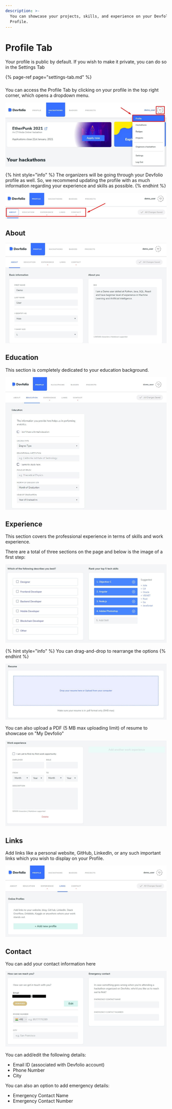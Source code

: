 ```yaml
---
description: >-
  You can showcase your projects, skills, and experience on your Devfolio
  Profile.
---
```


# Profile Tab

Your profile is public by default. If you wish to make it private, you can do so in the Settings Tab

{% page-ref page="settings-tab.md" %}

### 

You can access the Profile Tab by clicking on your profile in the top right corner, which opens a dropdown menu.

![](../../.gitbook/assets/image%20%2878%29.png)

{% hint style="info" %}
The organizers will be going through your Devfolio profile as well. So, we recommend updating the profile with as much information regarding your experience and skills as possible.
{% endhint %}

![](../../.gitbook/assets/image%20%28105%29.png)

## **About**

![](../../.gitbook/assets/image%20%2883%29.png)

## **Education**

This section is completely dedicated to your education background.

![](../../.gitbook/assets/image%20%2889%29.png)

## **Experience**

This section covers the professional experience in terms of skills and work experience.

There are a total of three sections on the page and below is the image of a first step:

![Here, you can select your best interests and add a top 5 best skills possessed.](../../.gitbook/assets/image%20%2874%29.png)

{% hint style="info" %}
You can drag-and-drop to rearrange the options
{% endhint %}

![](../../.gitbook/assets/image%20%2877%29.png)

You can also upload a PDF \(5 MB max uploading limit\) of resume to showcase on "My Devfolio"

![Work Experience ](../../.gitbook/assets/image%20%28100%29.png)

## **Links**

Add links like a personal website, GitHub, LinkedIn, or any such important links which you wish to display on your Profile.

![You can add multiple links once you add the first one](../../.gitbook/assets/image%20%2884%29.png)

## **Contact**

You can add your contact information here

![](../../.gitbook/assets/image%20%2886%29.png)

You can add/edit the following details:

* Email ID \(associated with Devfolio account\)
* Phone Number
* City

You can also an option to add emergency details:

* Emergency Contact Name
* Emergency Contact Number

